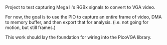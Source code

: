 Project to test capturing Mega II's RGBx signals to convert to VGA video.

For now, the goal is to use the PIO to capture an entire frame of video, DMA to memory buffer, and then export that for analysis. (i.e. not going for motion, but still frames.)

This work should lay the foundation for wiring into the PicoVGA library.
